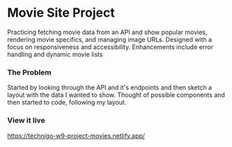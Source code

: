 # Movie Site Project

Practicing fetching movie data from an API and show popular movies, rendering movie specifics, and managing image URLs. Designed with a focus on responsiveness and accessibility. Enhancements include error handling and dynamic movie lists

### The Problem

Started by looking through the API and it's endpoints and then sketch a layout with the data I wanted to show. Thought of possible components and then started to code, following my layout.

### View it live

https://technigo-w9-project-movies.netlify.app/
